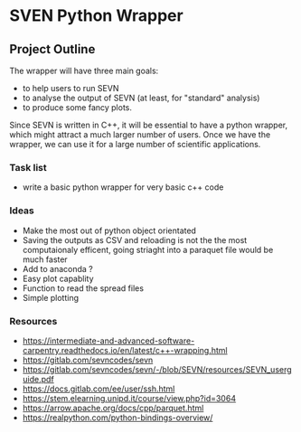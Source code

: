 # SVEN Python Wrapper

## Project Outline
The wrapper will have three main goals:
* to help users to run SEVN
* to analyse the output of SEVN (at least, for "standard" analysis)
* to produce some fancy plots.

Since SEVN is written in C++, it will be essential to have a python wrapper, which might attract a much larger number of users. Once we have the wrapper, we can use it for a large  number of scientific applications.

### Task list

* write a basic python wrapper for very basic c++ code 

### Ideas

* Make the most out of python object orientated
* Saving the outputs as CSV and reloading is not the the most computaionaly efficent, going striaght into a paraquet file would be much faster
* Add to anaconda ? 
* Easy plot capablity 
* Function to read the spread files 
* Simple plotting
 
### Resources
* https://intermediate-and-advanced-software-carpentry.readthedocs.io/en/latest/c++-wrapping.html  
* https://gitlab.com/sevncodes/sevn  
* https://gitlab.com/sevncodes/sevn/-/blob/SEVN/resources/SEVN_userguide.pdf 
* https://docs.gitlab.com/ee/user/ssh.html 
* https://stem.elearning.unipd.it/course/view.php?id=3064
* https://arrow.apache.org/docs/cpp/parquet.html
* https://realpython.com/python-bindings-overview/